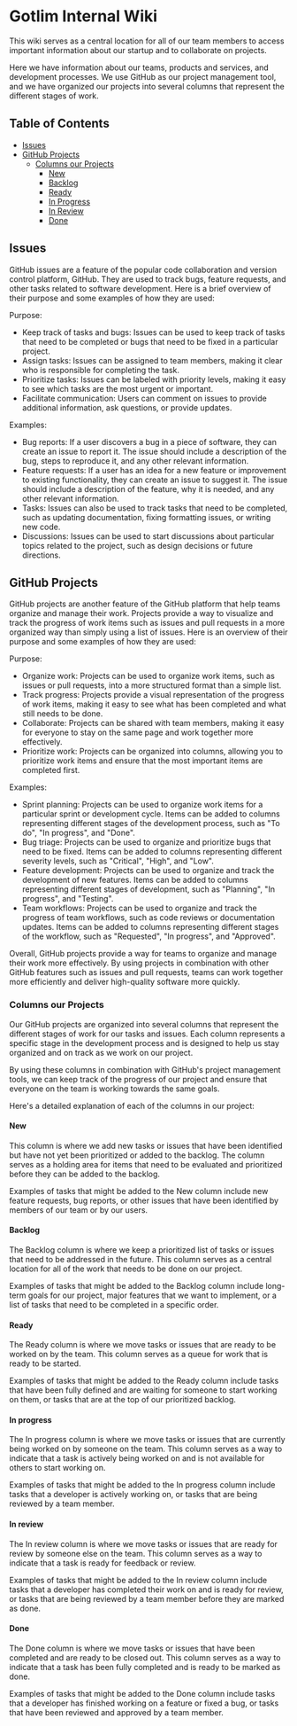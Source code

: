 # Gotlim Internal Wiki

This wiki serves as a central location for all of our team members to access important information about our startup and to collaborate on projects.

Here we have information about our teams, products and services, and development processes. We use GitHub as our project management tool, and we have organized our projects into several columns that represent the different stages of work.

## Table of Contents

- [Issues](#issues)
- [GitHub Projects](#github-projects)
  - [Columns our Projects](#columns-our-projects)
    - [New](#new)
    - [Backlog](#backlog)
    - [Ready](#ready)
    - [In Progress](#in-progress)
    - [In Review](#in-review)
    - [Done](#done)

## Issues

GitHub issues are a feature of the popular code collaboration and version control platform, GitHub. They are used to track bugs, feature requests, and other tasks related to software development. Here is a brief overview of their purpose and some examples of how they are used:

Purpose:

- Keep track of tasks and bugs: Issues can be used to keep track of tasks that need to be completed or bugs that need to be fixed in a particular project.
- Assign tasks: Issues can be assigned to team members, making it clear who is responsible for completing the task.
- Prioritize tasks: Issues can be labeled with priority levels, making it easy to see which tasks are the most urgent or important.
- Facilitate communication: Users can comment on issues to provide additional information, ask questions, or provide updates.

Examples:

- Bug reports: If a user discovers a bug in a piece of software, they can create an issue to report it. The issue should include a description of the bug, steps to reproduce it, and any other relevant information.
- Feature requests: If a user has an idea for a new feature or improvement to existing functionality, they can create an issue to suggest it. The issue should include a description of the feature, why it is needed, and any other relevant information.
- Tasks: Issues can also be used to track tasks that need to be completed, such as updating documentation, fixing formatting issues, or writing new code.
- Discussions: Issues can be used to start discussions about particular topics related to the project, such as design decisions or future directions.

## GitHub Projects

GitHub projects are another feature of the GitHub platform that help teams organize and manage their work. Projects provide a way to visualize and track the progress of work items such as issues and pull requests in a more organized way than simply using a list of issues. Here is an overview of their purpose and some examples of how they are used:

Purpose:

- Organize work: Projects can be used to organize work items, such as issues or pull requests, into a more structured format than a simple list.
- Track progress: Projects provide a visual representation of the progress of work items, making it easy to see what has been completed and what still needs to be done.
- Collaborate: Projects can be shared with team members, making it easy for everyone to stay on the same page and work together more effectively.
- Prioritize work: Projects can be organized into columns, allowing you to prioritize work items and ensure that the most important items are completed first.

Examples:

- Sprint planning: Projects can be used to organize work items for a particular sprint or development cycle. Items can be added to columns representing different stages of the development process, such as "To do", "In progress", and "Done".
- Bug triage: Projects can be used to organize and prioritize bugs that need to be fixed. Items can be added to columns representing different severity levels, such as "Critical", "High", and "Low".
- Feature development: Projects can be used to organize and track the development of new features. Items can be added to columns representing different stages of development, such as "Planning", "In progress", and "Testing".
- Team workflows: Projects can be used to organize and track the progress of team workflows, such as code reviews or documentation updates. Items can be added to columns representing different stages of the workflow, such as "Requested", "In progress", and "Approved".

Overall, GitHub projects provide a way for teams to organize and manage their work more effectively. By using projects in combination with other GitHub features such as issues and pull requests, teams can work together more efficiently and deliver high-quality software more quickly.

### Columns our Projects

Our GitHub projects are organized into several columns that represent the different stages of work for our tasks and issues. Each column represents a specific stage in the development process and is designed to help us stay organized and on track as we work on our project.

By using these columns in combination with GitHub's project management tools, we can keep track of the progress of our project and ensure that everyone on the team is working towards the same goals.

Here's a detailed explanation of each of the columns in our project:

#### New

This column is where we add new tasks or issues that have been identified but have not yet been prioritized or added to the backlog. The column serves as a holding area for items that need to be evaluated and prioritized before they can be added to the backlog.

Examples of tasks that might be added to the New column include new feature requests, bug reports, or other issues that have been identified by members of our team or by our users.

#### Backlog

The Backlog column is where we keep a prioritized list of tasks or issues that need to be addressed in the future. This column serves as a central location for all of the work that needs to be done on our project.

Examples of tasks that might be added to the Backlog column include long-term goals for our project, major features that we want to implement, or a list of tasks that need to be completed in a specific order.

#### Ready

The Ready column is where we move tasks or issues that are ready to be worked on by the team. This column serves as a queue for work that is ready to be started.

Examples of tasks that might be added to the Ready column include tasks that have been fully defined and are waiting for someone to start working on them, or tasks that are at the top of our prioritized backlog.

#### In progress

The In progress column is where we move tasks or issues that are currently being worked on by someone on the team. This column serves as a way to indicate that a task is actively being worked on and is not available for others to start working on.

Examples of tasks that might be added to the In progress column include tasks that a developer is actively working on, or tasks that are being reviewed by a team member.

#### In review

The In review column is where we move tasks or issues that are ready for review by someone else on the team. This column serves as a way to indicate that a task is ready for feedback or review.

Examples of tasks that might be added to the In review column include tasks that a developer has completed their work on and is ready for review, or tasks that are being reviewed by a team member before they are marked as done.

#### Done

The Done column is where we move tasks or issues that have been completed and are ready to be closed out. This column serves as a way to indicate that a task has been fully completed and is ready to be marked as done.

Examples of tasks that might be added to the Done column include tasks that a developer has finished working on a feature or fixed a bug, or tasks that have been reviewed and approved by a team member.
